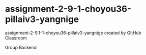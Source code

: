 # assignment-2-9-1-choyou36-pillaiv3-yangnige
assignment-2-9.1-1-choyou36-pillaiv3-yangnige created by GitHub Classroom 

Group Backend
